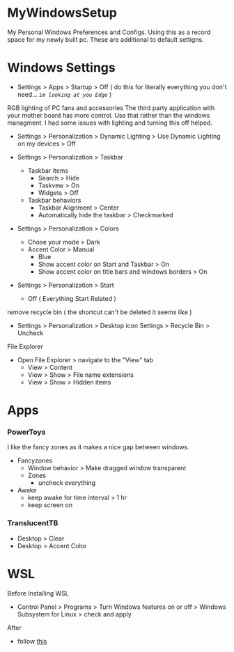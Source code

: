 # MyWindowsSetup
My Personal Windows Preferences and Configs.
Using this as a record space for my newly built pc.
These are additional to default settigns.

# Windows Settings
- Settings > Apps > Startup > Off ( do this for literally everything you don't need... *`im looking at you Edge`* )

RGB lighting of PC fans and accessories
The third party application with your mother board has more control.
Use that rather than the windows managment.
I had some issues with lighting and turning this off helped.
- Settings > Personalization > Dynamic Lighting > Use Dynamic Lighting on my devices > Off

- Settings > Personalization > Taskbar
  - Taskbar items
    - Search > Hide
    - Taskvew > On
    - Widgets > Off
  - Taskbar behaviors
    - Taskbar Alignment > Center
    - Automatically hide the taskbar > Checkmarked
      
- Settings > Personalization > Colors
  - Chose your mode > Dark
  - Accent Color > Manual
    - Blue
    - Show accent color on Start and Taskbar > On
    - Show accent color on title bars and windows borders > On

- Settings > Personalization > Start
  - Off ( Everything Start Related )

remove recycle bin ( the shortcut can't be deleted it seems like )
- Settings > Personalization > Desktop icon Settings > Recycle Bin > Uncheck

File Explorer
- Open File Explorer > navigate to the "View" tab 
  - View > Content 
  - View > Show > File name extensions
  - View > Show > Hidden items

# Apps

### PowerToys
I like the fancy zones as it makes a nice gap between windows.
- Fancyzones
  - Window behavior > Make dragged window transparent
  - Zones
    - uncheck everything
- Awake
  -  keep awake for time interval > 1 hr
  -  keep screen on
      
### TranslucentTB
  - Desktop > Clear
  - Desktop > Accent Color

# WSL
Before Installing WSL
- Control Panel > Programs > Turn Windows features on or off > Windows Subsystem for Linux > check and apply

After 
- follow [this](https://learn.microsoft.com/en-us/windows/wsl/setup/environment)
